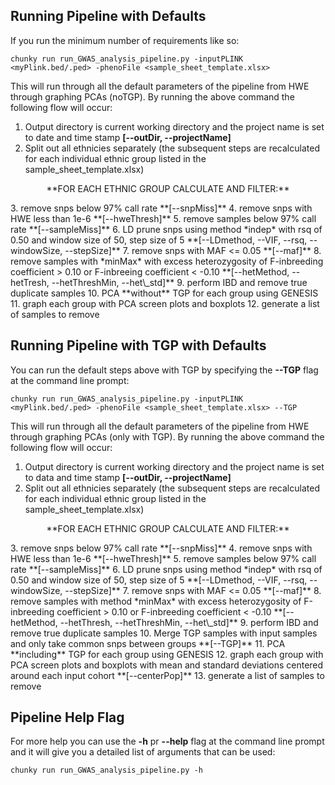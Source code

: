## Running Pipeline with Defaults

If you run the minimum number of requirements like so:
```
chunky run run_GWAS_analysis_pipeline.py -inputPLINK <myPlink.bed/.ped> -phenoFile <sample_sheet_template.xlsx>
```
This will run through all the default parameters of the pipeline from HWE through graphing PCAs (noTGP).  By running the above command the following flow will occur:  
  1.  Output directory is current working directory and the project name is set to date and time stamp **[--outDir, --projectName]**
  2.  Split out all ethnicies separately (the subsequent steps are recalculated for each individual ethnic group listed in the sample_sheet_template.xlsx)  
   <p align="center">**FOR EACH ETHNIC GROUP CALCULATE AND FILTER:**</p>  
  3.  remove snps below 97% call rate **[--snpMiss]**
  4.  remove snps with HWE less than 1e-6 **[--hweThresh]**
  5.  remove samples below 97% call rate **[--sampleMiss]**
  6.  LD prune snps using method *indep* with rsq of 0.50 and window size of 50, step size of 5 **[--LDmethod, --VIF, --rsq, --windowSize, --stepSize]**
  7.  remove snps with MAF <= 0.05 **[--maf]**
  8.  remove samples with *minMax* with  excess heterozygosity of F-inbreeding coefficient > 0.10 or F-inbreeing coefficient < -0.10 **[--hetMethod, --hetTresh, --hetThreshMin, --het\_std]**
  9.  perform IBD and remove true duplicate samples
  10.  PCA **without** TGP for each group using GENESIS
  11. graph each group with PCA screen plots and boxplots
  12. generate a list of samples to remove  


## Running Pipeline with TGP with Defaults

You can run the default steps above with TGP by specifying the **--TGP** flag at the command line prompt:
```
chunky run run_GWAS_analysis_pipeline.py -inputPLINK <myPlink.bed/.ped> -phenoFile <sample_sheet_template.xlsx> --TGP
```
This will run through all the default parameters of the pipeline from HWE through graphing PCAs (only with TGP).  By running the above command the following flow will occur:  
  1.  Output directory is current working directory and the project name is set to data and time stamp **[--outDir, --projectName]**  
  2.  Split out all ethnicies separately (the subsequent steps are recalculated for each individual ethnic group listed in the sample_sheet_template.xlsx)
  <p align="center">**FOR EACH ETHNIC GROUP CALCULATE AND FILTER:**</p>  
  3.  remove snps below 97% call rate **[--snpMiss]**
  4.  remove snps with HWE less than 1e-6 **[--hweThresh]**
  5.  remove samples below 97% call rate **[--sampleMiss]**
  6.  LD prune snps using method *indep* with rsq of 0.50 and window size of 50, step size of 5 **[--LDmethod, --VIF, --rsq, --windowSize, --stepSize]**
  7.  remove snps with MAF <= 0.05 **[--maf]**
  8.  remove samples with method *minMax* with excess heterozygosity of F-inbreeding coefficient > 0.10 or F-inbreeding coefficient < -0.10 **[--hetMethod, --hetThresh, --hetThreshMin, --het\_std]**
  9.  perform IBD and remove true duplicate samples
  10. Merge TGP samples with input samples and only take common snps between groups **[--TGP]**
  11. PCA **including** TGP for each group using GENESIS 
  12. graph each group with PCA screen plots and boxplots with mean and standard deviations centered around each input cohort **[--centerPop]** 
  13. generate a list of samples to remove


## Pipeline Help Flag

For more help you can use the **-h** pr **--help** flag at the command line prompt and it will give you a detailed list of arguments that can be used:
```
chunky run run_GWAS_analysis_pipeline.py -h
```


